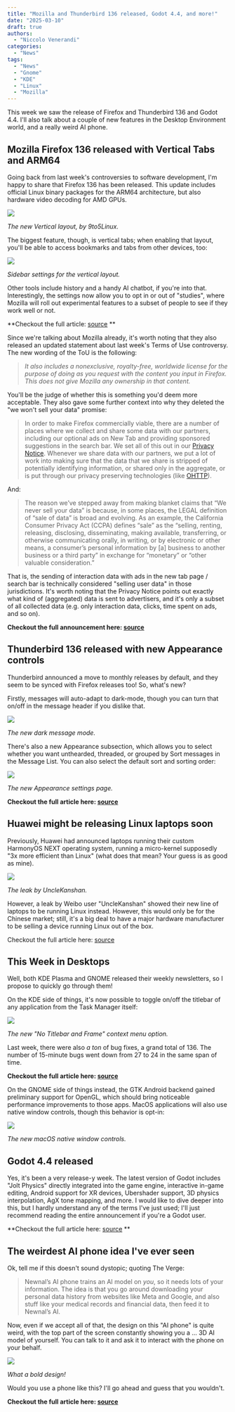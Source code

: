 ```yaml
---
title: "Mozilla and Thunderbird 136 released, Godot 4.4, and more!"
date: "2025-03-10"
draft: true
authors:
  - "Niccolo Venerandi"
categories:
  - "News"
tags:
  - "News"
  - "Gnome"
  - "KDE"
  - "Linux"
  - "Mozilla"
---
```


This week we saw the release of Firefox and Thunderbird 136 and Godot 4.4. I'll also talk about a couple of new features in the Desktop Environment world, and a really weird AI phone.

## Mozilla Firefox 136 released with Vertical Tabs and ARM64

Going back from last week's controversies to software development, I'm happy to share that Firefox 136 has been released. This update includes official Linux binary packages for the ARM64 architecture, but also hardware video decoding for AMD GPUs.

![](images/1_firefox-136.png)

  
*The new Vertical layout, by 9to5Linux.*

The biggest feature, though, is vertical tabs; when enabling that layout, you'll be able to access bookmarks and tabs from other devices, too:

![](images/2_firefox-136-vertical.png)

*Sidebar settings for the vertical layout.*

Other tools include history and a handy AI chatbot, if you're into that. Interestingly, the settings now allow you to opt in or out of "studies", where Mozilla will roll out experimental features to a subset of people to see if they work well or not.

**Checkout the full article: [source](https://9to5linux.com/mozilla-firefox-136-is-out-with-vertical-tabs-and-official-arm64-linux-binaries) **

Since we're talking about Mozilla already, it's worth noting that they also released an updated statement about last week's Terms of Use controversy. The new wording of the ToU is the following:

> *It also includes a nonexclusive, royalty-free, worldwide license for the purpose of doing as you request with the content you input in Firefox. This does not give Mozilla any ownership in that content.*

You'll be the judge of whether this is something you'd deem more acceptable. They also gave some further context into why they deleted the "we won't sell your data" promise:

> In order to make Firefox commercially viable, there are a number of places where we collect and share some data with our partners, including our optional ads on New Tab and providing sponsored suggestions in the search bar. We set all of this out in our [Privacy Notice](https://www.mozilla.org/privacy/firefox/). Whenever we share data with our partners, we put a lot of work into making sure that the data that we share is stripped of potentially identifying information, or shared only in the aggregate, or is put through our privacy preserving technologies (like [OHTTP](https://support.mozilla.org/kb/ohttp-explained)). 

And:

> The reason we’ve stepped away from making blanket claims that “We never sell your data” is because, in some places, the LEGAL definition of “sale of data” is broad and evolving. As an example, the California Consumer Privacy Act (CCPA) defines “sale” as the “selling, renting, releasing, disclosing, disseminating, making available, transferring, or otherwise communicating orally, in writing, or by electronic or other means, a consumer’s personal information by \[a\] business to another business or a third party” in exchange for “monetary” or “other valuable consideration.”  

That is, the sending of interaction data with ads in the new tab page / search bar is technically considered "selling user data" in those jurisdictions. It's worth noting that the Privacy Notice points out exactly what kind of (aggregated) data is sent to advertisers, and it's only a subset of all collected data (e.g. only interaction data, clicks, time spent on ads, and so on).

**Checkout the full announcement here: [source](https://blog.mozilla.org/en/products/firefox/update-on-terms-of-use/)**

## Thunderbird 136 released with new Appearance controls

Thunderbird announced a move to monthly releases by default, and they seem to be synced with Firefox releases too! So, what's new?

Firstly, messages will auto-adapt to dark-mode, though you can turn that on/off in the message header if you dislike that.

![](images/3_thunderbird-136.png)

*The new dark message mode.*

There's also a new Appearance subsection, which allows you to select whether you want unthearded, threaded, or grouped by Sort messages in the Message List. You can also select the default sort and sorting order:

![](images/4_thunderbird-136-appearance.png)

*The new Appearance settings page.*

**Checkout the full article here: [source](https://www.omgubuntu.co.uk/2025/03/thunderbird-136-release-adds-new-appearance-controls)**

## Huawei might be releasing Linux laptops soon

Previously, Huawei had announced laptops running their custom HarmonyOS NEXT operating system, running a micro-kernel supposedly "3x more efficient than Linux" (what does that mean? Your guess is as good as mine).  

![](images/5_huawei-leak.png)

*The leak by UncleKanshan.*

However, a leak by Weibo user "UncleKanshan" showed their new line of laptops to be running Linux instead. However, this would only be for the Chinese market; still, it's a big deal to have a major hardware manufacturer to be selling a device running Linux out of the box.

Checkout the full article here: [source](https://www.omgubuntu.co.uk/2025/03/huawei-matebook-laptops-linux-leak)

## This Week in Desktops

Well, both KDE Plasma and GNOME released their weekly newsletters, so I propose to quickly go through them!

On the KDE side of things, it's now possible to toggle on/off the titlebar of any application from the Task Manager itself:

![](images/6_kde-titlebar.png)

*The new "No Titlebar and Frame" context menu option.*

Last week, there were also *a ton* of bug fixes, a grand total of 136. The number of 15-minute bugs went down from 27 to 24 in the same span of time.

**Checkout the full article here: [source](https://blogs.kde.org/2025/03/08/this-week-in-plasma-a-very-fixy-week/)**

On the GNOME side of things instead, the GTK Android backend gained preliminary support for OpenGL, which should bring noticeable performance improvements to those apps. MacOS applications will also use native window controls, though this behavior is opt-in:

![](images/7_macos-native-window.png)

*The new macOS native window controls.*

## Godot 4.4 released

Yes, it's been a very release-y week. The latest version of Godot includes "Jolt Physics" directly integrated into the game engine, interactive in-game editing, Android support for XR devices, Ubershader support, 3D physics interpolation, AgX tone mapping, and more. I would like to dive deeper into this, but I hardly understand any of the terms I've just used; I'll just recommend reading the entire announcement if you're a Godot user.

**Checkout the full article here: [source](https://www.phoronix.com/news/Godot-4.4-Released) **

## The weirdest AI phone idea I've ever seen

Ok, tell me if this doesn't sound dystopic; quoting The Verge:

> Newnal’s AI phone trains an AI model on *you*, so it needs lots of your information. The idea is that you go around downloading your personal data history from websites like Meta and Google, and also stuff like your medical records and financial data, then feed it to Newnal’s AI.

Now, even if we accept all of that, the design on this "AI phone" is quite weird, with the top part of the screen constantly showing you a ... 3D AI model of yourself. You can talk to it and ask it to interact with the phone on your behalf. 

![](images/8_wierd-ai-phone.png)

*What a bold design!*

Would you use a phone like this? I'll go ahead and guess that you wouldn't.

**Checkout the full article here: [source](https://www.theverge.com/tech/624508/newnal-ai-os-phone-blockchain-mwc-2025)**
